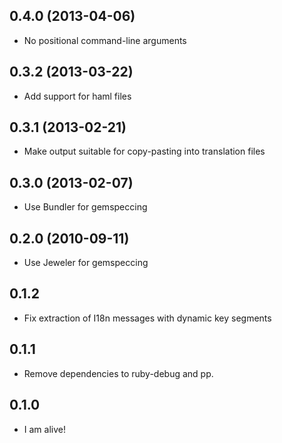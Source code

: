 0.4.0 (2013-04-06)
------------------
* No positional command-line arguments

0.3.2 (2013-03-22)
------------------
* Add support for haml files

0.3.1 (2013-02-21)
------------------
* Make output suitable for copy-pasting into translation files

0.3.0 (2013-02-07)
------------------
* Use Bundler for gemspeccing

0.2.0 (2010-09-11)
-----------------
* Use Jeweler for gemspeccing

0.1.2
-----
* Fix extraction of I18n messages with dynamic key segments

0.1.1
-----
* Remove dependencies to ruby-debug and pp.

0.1.0
-----
* I am alive!
